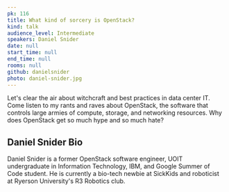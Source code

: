 ```yaml
---
pk: 116
title: What kind of sorcery is OpenStack?
kind: talk
audience_level: Intermediate
speakers: Daniel Snider
date: null
start_time: null
end_time: null
rooms: null
github: danielsnider
photo: daniel-snider.jpg
---
```


Let's clear the air about witchcraft and best practices in data center IT. Come listen to my rants and raves about OpenStack, the software that controls large armies of compute, storage, and networking resources. Why does OpenStack get so much hype and so much hate?

## Daniel Snider Bio

Daniel Snider is a former OpenStack software engineer, UOIT undergraduate in Information Technology, IBM, and Google Summer of Code student. He is currently a bio-tech newbie at SickKids and roboticist at Ryerson University's R3 Robotics club.
